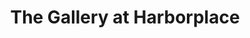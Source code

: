---
title: "The Gallery at Harborplace"
url: /baltimore/the-gallery-at-harborplace/
shop: Einkaufszentrum
---